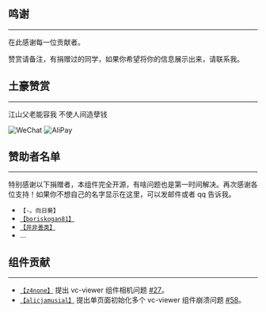 ## 鸣谢

---

在此感谢每一位贡献者。

赞赏请备注，有捐赠过的同学，如果你希望将你的信息展示出来，请联系我。

## 土豪赞赏

---

江山父老能容我 不使人间造孽钱

  ![WeChat](https://zouyaoji.top/vue-cesium/statics/assets/images/wechat.png)
  ![AliPay](https://zouyaoji.top/vue-cesium/statics/assets/images/alipay.png)

## 赞助者名单

---

特别感谢以下捐赠者，本组件完全开源，有啥问题也是第一时间解决。再次感谢各位支持！如果你不想自己的名字显示在这里，可以发邮件或者 qq 告诉我。

- `【-。向日葵】`
- [`【boriskogan81】`](https://github.com/boriskogan81)
- [`【并非善类】`](https://www.cnblogs.com/JinXinYuan)
- ...

## 组件贡献

---

- [`【z4none】`](https://github.com/z4none) 提出 vc-viewer 组件相机问题 [#27](https://github.com/zouyaoji/vue-cesium/issues/27)。
- [`【alicjamusial】`](https://github.com/alicjamusial) 提出单页面初始化多个 vc-viewer 组件崩溃问题 [#58](https://github.com/zouyaoji/vue-cesium/issues/58)。
